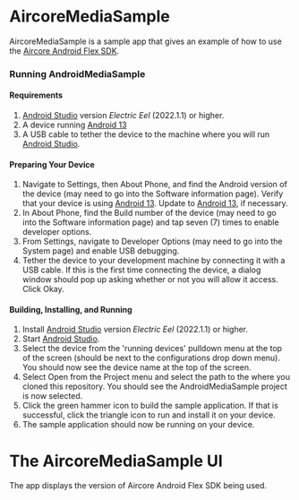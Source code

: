# AircoreMediaSample
AircoreMediaSample is a sample app that gives an example of how to use the [Aircore Android Flex SDK](https://docs.aircore.io/SDK-download/flex-android-download).

### Running AndroidMediaSample
#### Requirements
1. [Android Studio](https://developer.android.com/studio) version *Electric Eel* (2022.1.1) or higher.
2. A device running [Android 13](https://developer.android.com/about/versions/13)
3. A USB cable to tether the device to the machine where you will run [Android Studio](https://developer.android.com/studio).

#### Preparing Your Device
1. Navigate to Settings, then About Phone, and find the Android version of the device (may need to go into the Software information page). Verify that your device is using [Android 13](https://developer.android.com/about/versions/13). Update to [Android 13](https://developer.android.com/about/versions/13), if necessary.
2. In About Phone, find the Build number of the device (may need to go into the Software information page) and tap seven (7) times to enable developer options.
4. From Settings, navigate to Developer Options (may need to go into the System page) and enable USB debugging.
5. Tether the device to your development machine by connecting it with a USB cable. If this is the first time connecting the device, a dialog window should pop up asking whether or not you will allow it access. Click Okay.

#### Building, Installing, and Running
1. Install [Android Studio](https://developer.android.com/studio) version *Electric Eel* (2022.1.1) or higher.
2. Start [Android Studio](https://developer.android.com/studio).
3. Select the device from the 'running devices' pulldown menu at the top of the screen (should be next to the configurations drop down menu). You should now see the device name at the top of the screen.
4. Select Open from the Project menu and select the path to the where you cloned this repository. You should see the AndroidMediaSample project is now selected.
5. Click the green hammer icon to build the sample application. If that is successful, click the triangle icon to run and install it on your device.
6. The sample application should now be running on your device.

# The AircoreMediaSample UI
The app displays the version of Aircore Android Flex SDK being used.